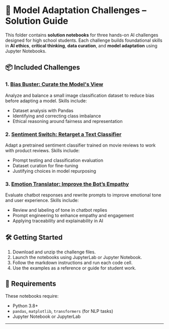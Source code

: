 
# 🧠 Model Adaptation Challenges – Solution Guide

This folder contains **solution notebooks** for three hands-on AI challenges designed for high school students. Each challenge builds foundational skills in **AI ethics**, **critical thinking**, **data curation**, and **model adaptation** using Jupyter Notebooks.

## 📦 Included Challenges

### 1. [Bias Buster: Curate the Model's View](Bias_Buster_Challenge_Solution.ipynb)
Analyze and balance a small image classification dataset to reduce bias before adapting a model. Skills include:
- Dataset analysis with Pandas
- Identifying and correcting class imbalance
- Ethical reasoning around fairness and representation

### 2. [Sentiment Switch: Retarget a Text Classifier](Sentiment_Switch_Challenge_Solution.ipynb)
Adapt a pretrained sentiment classifier trained on movie reviews to work with product reviews. Skills include:
- Prompt testing and classification evaluation
- Dataset curation for fine-tuning
- Justifying choices in model repurposing

### 3. [Emotion Translator: Improve the Bot’s Empathy](Emotion_Translator_Challenge_Solution.ipynb)
Evaluate chatbot responses and rewrite prompts to improve emotional tone and user experience. Skills include:
- Review and labeling of tone in chatbot replies
- Prompt engineering to enhance empathy and engagement
- Applying traceability and explainability in AI

## 🛠 Getting Started

1. Download and unzip the challenge files.
2. Launch the notebooks using JupyterLab or Jupyter Notebook.
3. Follow the markdown instructions and run each code cell.
4. Use the examples as a reference or guide for student work.

## 🧰 Requirements

These notebooks require:
- Python 3.8+
- `pandas`, `matplotlib`, `transformers` (for NLP tasks)
- Jupyter Notebook or JupyterLab

---

 
